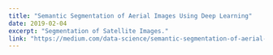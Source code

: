 ```yaml
---
title: "Semantic Segmentation of Aerial Images Using Deep Learning"
date: 2019-02-04
excerpt: "Segmentation of Satellite Images."
link: "https://medium.com/data-science/semantic-segmentation-of-aerial-images-using-deep-learning-90fdf4ad780"
---
```



